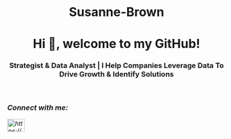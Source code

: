 # Susanne-Brown
<h1 align="center">Hi 👋, welcome to my GitHub!</h1>
<h3 align="center" font face = "WildWest" >Strategist & Data Analyst | I Help Companies Leverage Data To Drive Growth & Identify Solutions</h3>
<body align="center" font face = "WildWest" size = "5">
      <I am a results-driven strategist with a proven track record of creating and executing high-impact strategies to drive business growth and maximize ROI. With a unique blend of analytical, creative, and leadership skills, I thrive in complex, dynamic environments where I can develop and implement innovative solutions that achieve organizational objectives.</font><br />
<h3 align="left">Connect with me:</h3>
<p align="left">
<a href="https://linkedin.com/in/https://www.linkedin.com/in/susanne-brown/" target="blank"><img align="center" src="https://raw.githubusercontent.com/rahuldkjain/github-profile-readme-generator/master/src/images/icons/Social/linked-in-alt.svg" alt="https://www.linkedin.com/in/susanne-brown/" height="30" width="40" /></a>
</p>
